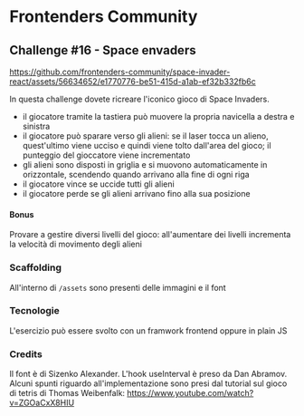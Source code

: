 # Frontenders Community

## Challenge #16 - Space envaders


https://github.com/frontenders-community/space-invader-react/assets/56634652/e1770776-be51-415d-a1ab-ef32b332fb6c


In questa challenge dovete ricreare l'iconico gioco di Space Invaders.
- il giocatore tramite la tastiera può muovere la propria navicella a destra e sinistra
- il giocatore può sparare verso gli alieni: se il laser tocca un alieno, quest'ultimo viene ucciso e quindi viene tolto dall'area del gioco; il punteggio del gioccatore viene incrementato
- gli alieni sono disposti in griglia e si muovono automaticamente in orizzontale, scendendo quando arrivano alla fine di ogni riga  
- il giocatore vince se uccide tutti gli alieni
- il giocatore perde se gli alieni arrivano fino alla sua posizione

#### Bonus
Provare a gestire diversi livelli del gioco: all'aumentare dei livelli incrementa la velocità di movimento degli alieni 

### Scaffolding
All'interno di ```/assets``` sono presenti delle immagini e il font

### Tecnologie
L'esercizio può essere svolto con un framwork frontend oppure in plain JS

### Credits
Il font è di Sizenko Alexander. L'hook useInterval è preso da Dan Abramov. Alcuni spunti riguardo all'implementazione sono presi dal tutorial sul gioco di tetris di Thomas Weibenfalk: https://www.youtube.com/watch?v=ZGOaCxX8HIU
